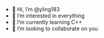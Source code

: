 - 👋 Hi, I’m @yling183
- 👀 I’m interested in everything
- 🌱 I’m currently learning C++
- 💞️ I’m looking to collaborate on you

<!---
yling183/yling183 is a ✨ special ✨ repository because its `README.md` (this file) appears on your GitHub profile.
You can click the Preview link to take a look at your changes.
--->
